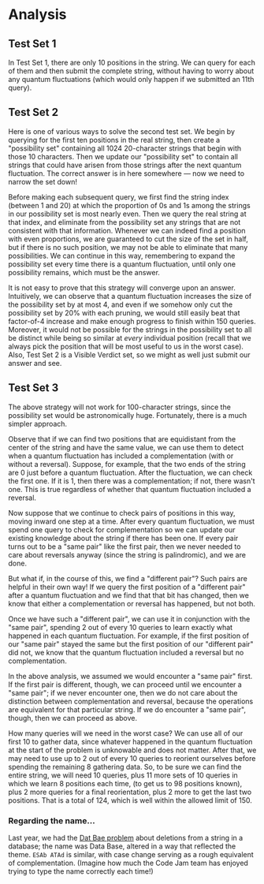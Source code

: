 # Analysis

## Test Set 1

In Test Set 1, there are only 10 positions in the string. We can query for each of them and then submit the complete string, without having to worry about any quantum fluctuations (which would only happen if we submitted an 11th query).

## Test Set 2

Here is one of various ways to solve the second test set. We begin by querying for the first ten positions in the real string, then create a "possibility set" containing all 1024 20-character strings that begin with those 10 characters. Then we update our "possibility set" to contain all strings that could have arisen from those strings after the next quantum fluctuation. The correct answer is in here somewhere — now we need to narrow the set down!

Before making each subsequent query, we first find the string index (between 1 and 20) at which the proportion of 0s and 1s among the strings in our possibility set is most nearly even. Then we query the real string at that index, and eliminate from the possibility set any strings that are not consistent with that information. Whenever we can indeed find a position with even proportions, we are guaranteed to cut the size of the set in half, but if there is no such position, we may not be able to eliminate that many possibilities. We can continue in this way, remembering to expand the possibility set every time there is a quantum fluctuation, until only one possibility remains, which must be the answer.

It is not easy to prove that this strategy will converge upon an answer. Intuitively, we can observe that a quantum fluctuation increases the size of the possibility set by at most 4, and even if we somehow only cut the possibility set by 20% with each pruning, we would still easily beat that factor-of-4 increase and make enough progress to finish within 150 queries. Moreover, it would not be possible for the strings in the possibility set to all be distinct while being so similar at _every_ individual position (recall that we always pick the position that will be most useful to us in the worst case). Also, Test Set 2 is a Visible Verdict set, so we might as well just submit our answer and see.

## Test Set 3

The above strategy will not work for 100-character strings, since the possibility set would be astronomically huge. Fortunately, there is a much simpler approach.

Observe that if we can find two positions that are equidistant from the center of the string and have the same value, we can use them to detect when a quantum fluctuation has included a complementation (with or without a reversal). Suppose, for example, that the two ends of the string are 0 just before a quantum fluctuation. After the fluctuation, we can check the first one. If it is 1, then there was a complementation; if not, there wasn't one. This is true regardless of whether that quantum fluctuation included a reversal.

Now suppose that we continue to check pairs of positions in this way, moving inward one step at a time. After every quantum fluctuation, we must spend one query to check for complementation so we can update our existing knowledge about the string if there has been one. If every pair turns out to be a "same pair" like the first pair, then we never needed to care about reversals anyway (since the string is palindromic), and we are done.

But what if, in the course of this, we find a "different pair"? Such pairs are helpful in their own way! If we query the first position of a "different pair" after a quantum fluctuation and we find that that bit has changed, then we know that either a complementation or reversal has happened, but not both.

Once we have such a "different pair", we can use it in conjunction with the "same pair", spending 2 out of every 10 queries to learn exactly what happened in each quantum fluctuation. For example, if the first position of our "same pair" stayed the same but the first position of our "different pair" did not, we know that the quantum fluctuation included a reversal but no complementation.

In the above analysis, we assumed we would encounter a "same pair" first. If the first pair is different, though, we can proceed until we encounter a "same pair"; if we never encounter one, then we do not care about the distinction between complementation and reversal, because the operations are equivalent for that particular string. If we do encounter a "same pair", though, then we can proceed as above.

How many queries will we need in the worst case? We can use all of our first 10 to gather data, since whatever happened in the quantum fluctuation at the start of the problem is unknowable and does not matter. After that, we may need to use up to 2 out of every 10 queries to reorient ourselves before spending the remaining 8 gathering data. So, to be sure we can find the entire string, we will need 10 queries, plus 11 more sets of 10 queries in which we learn 8 positions each time, (to get us to 98 positions known), plus 2 more queries for a final reorientation, plus 2 more to get the last two positions. That is a total of 124, which is well within the allowed limit of 150.

### Regarding the name...

Last year, we had the [Dat Bae problem](https://codingcompetitions.withgoogle.com/codejam/round/0000000000051705/00000000000881de) about deletions from a string in a database; the name was Data Base, altered in a way that reflected the theme. `ESAb ATAd` is similar, with case change serving as a rough equivalent of complementation. (Imagine how much the Code Jam team has enjoyed trying to type the name correctly each time!)

